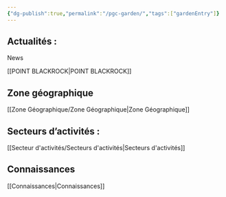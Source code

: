 ```yaml
---
{"dg-publish":true,"permalink":"/pgc-garden/","tags":["gardenEntry"]}
---
```


## **Actualités :**

News

[[POINT BLACKROCK\|POINT BLACKROCK]]







## **Zone géographique**

[[Zone Géographique/Zone Géographique\|Zone Géographique]]

## **Secteurs d’activités :**

[[Secteur d'activités/Secteurs d'activités\|Secteurs d'activités]]



##  Connaissances 

[[Connaissances\|Connaissances]]



